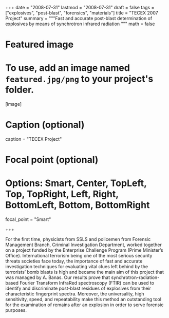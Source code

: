 +++
date = "2008-07-31"
lastmod = "2008-07-31"
draft = false
tags = ["explosives", "post-blast", "forensics", "materials"]
title = "TECEX 2007 Project"
summary = """Fast and accurate post-blast determination of explosives by means of synchrotron infrared radiation
"""
math = false

# Featured image
# To use, add an image named `featured.jpg/png` to your project's folder. 
[image]
  # Caption (optional)
  caption = "TECEX Project"
  
  # Focal point (optional)
  # Options: Smart, Center, TopLeft, Top, TopRight, Left, Right, BottomLeft, Bottom, BottomRight
  focal_point = "Smart"



+++

For the first time, physicists from SSLS and policemen from Forensic Management Branch, Criminal Investigation Department, worked together on a project funded by the Enterprise Challenge Program (Prime Minister’s Office). International terrorism being one of the most serious security threats societies face today, the importance of fast and accurate investigation techniques for evaluating vital clues left behind by the terrorists’ bomb blasts is high and became the main aim of this project that was managed by A. Banas.
Our results prove that synchrotron-radiation-based Fourier Transform InfraRed spectroscopy (FTIR) can be used to identify and discriminate post-blast residues of explosives from their characteristic fingerprint spectra. Moreover, the universality,  high  sensitivity,   speed,  and  repeatability make  this method  an outstanding  tool  for  the examination  of remains  after  an  explosion in order to serve forensic purposes.
